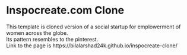 <h1>Inspocreate.com Clone</h1>
This template is cloned version of a social startup for emplowerment of women across the globe.</br>
Its pattern resembles to the pinterest.</br>
Link to the page is https://bilalarshad24k.github.io/inspocreate-clone/
